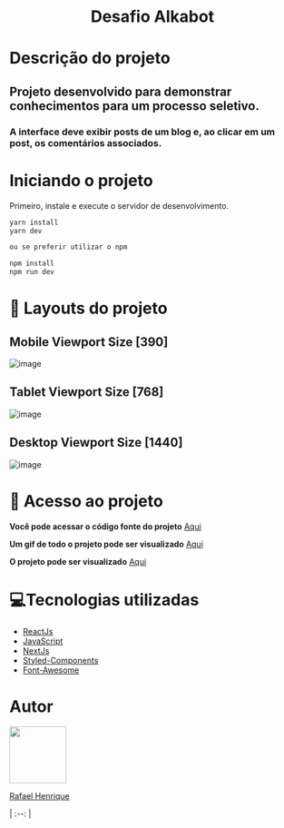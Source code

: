 <h1 align="center"> Desafio Alkabot </h1>

# Descrição do projeto
## Projeto desenvolvido para demonstrar conhecimentos para um processo seletivo.
### A interface deve exibir posts de um blog e, ao clicar em um post, os comentários associados.
# Iniciando o projeto

Primeiro, instale e execute o servidor de desenvolvimento.

```bash
yarn install 
yarn dev

ou se preferir utilizar o npm

npm install
npm run dev
```
# :wrench: Layouts do projeto
 <h2> Mobile Viewport Size [390] </h2>

![image](https://user-images.githubusercontent.com/42783697/228033768-330708d6-fba8-4c08-bece-e89173641bac.png)

 <h2> Tablet Viewport Size [768] </h2>

![image](https://user-images.githubusercontent.com/42783697/228034145-b4e0f409-1004-4a3a-a138-019f5a426e85.png)

 <h2> Desktop Viewport Size [1440] </h2>

![image](https://user-images.githubusercontent.com/42783697/228034973-1edb722d-62d9-4f35-b699-68f9cc84266e.png)

# 📁 Acesso ao projeto
__Você pode acessar o código fonte do projeto__ [Aqui](https://github.com/rhpessoa/desafio-alkabot) 

__Um gif de todo o projeto pode ser visualizado__ [Aqui](https://imgur.com/dosEoZc)

__O projeto pode ser visualizado__ [Aqui](https://desafio-alkabot.vercel.app/posts)

# :computer:Tecnologias utilizadas
* [ReactJs](https://reactjs.org/)
* [JavaScript](https://developer.mozilla.org/en-US/docs/Web/JavaScript)
* [NextJs](https://nextjs.org/docs/getting-started)
* [Styled-Components](https://styled-components.com/docs)
* [Font-Awesome](https://fontawesome.com/docs)

# Autor
[<img src="https://github.com/rhpessoa.png" width=100 height=100><p>Rafael Henrique</p>](https://github.com/rhpessoa)
| :--: |


